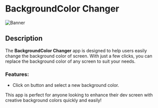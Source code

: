 # BackgroundColor Changer

![Banner](https://github.com/xshshahab/React_ui_Code/blob/main/bg-changer/showcase/bg.png)

## Description

The **BackgroundColor Changer** app is designed to help users easily change the background color of screen. With just a few clicks, you can replace the background color of any screen to suit your needs.

### Features:

- Click on button and select a new background color.

This app is perfect for anyone looking to enhance their dev screen with creative background colors quickly and easily!

